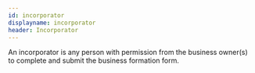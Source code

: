 ```yaml
---
id: incorporator
displayname: incorporator
header: Incorporator
---
```


An incorporator is any person with permission from the business owner(s) to complete and submit the business formation form.
